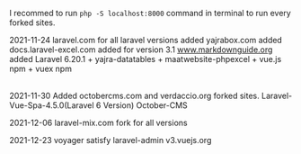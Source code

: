 I recommed to run `php -S localhost:8000` command in terminal to run every forked sites.

2021-11-24
laravel.com for all laravel versions added
yajrabox.com added
docs.laravel-excel.com added for version 3.1
www.markdownguide.org added
Laravel 6.20.1 + yajra-datatables + maatwebsite-phpexcel + vue.js npm + vuex npm

<br>
2021-11-30
Added octobercms.com and verdaccio.org forked sites.
Laravel-Vue-Spa-4.5.0(Laravel 6 Version)
October-CMS

2021-12-06
laravel-mix.com fork for all versions

2021-12-23
voyager
satisfy
laravel-admin
v3.vuejs.org
